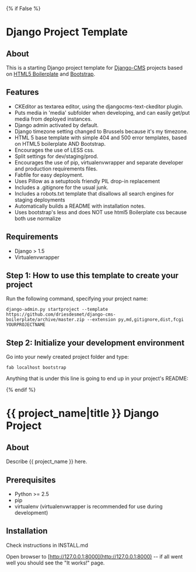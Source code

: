 {% if False %}
# Django Project Template


## About

This is a starting Django project template for [Django-CMS](http://www.django-cms.org/) projects based on [HTML5 Boilerplate](http://html5boilerplate.com) and [Bootstrap](http://twitter.github.com/bootstrap/index.html).


## Features ##

* CKEditor as textarea editor, using the djangocms-text-ckeditor plugin.
* Puts media in 'media' subfolder when developing, and can easily get/put media from deployed instances.
* Django admin activated by default.
* Django timezone setting changed to Brussels because it's my timezone.
* HTML 5 base template with simple 404 and 500 error templates, based on HTML5 boilerplate AND Bootstrap.
* Encourages the use of LESS css.
* Split settings for dev/staging/prod.
* Encourages the use of pip, virtualenvwrapper and separate developer and production requirements files.
* Fabfile for easy deployment.
* Uses Pillow as a setuptools friendly PIL drop-in replacement
* Includes a .gitignore for the usual junk.
* Includes a robots.txt template that disallows all search engines for staging deployments
* Automatically builds a README with installation notes.
* Uses bootstrap's less and does NOT use html5 Boilerplate css because both use normalize


## Requirements ##

* Django > 1.5
* Virtualenvwrapper


## Step 1: How to use this template to create your project ##

Run the following command, specifying your project name:

    django-admin.py startproject --template https://github.com/driesdesmet/django-cms-boilerplate/archive/master.zip --extension py,md,gitignore,dist,fcgi YOURPROJECTNAME



## Step 2: Initialize your development environment ##

Go into your newly created project folder and type:
    
    fab localhost bootstrap

Anything that is under this line is going to end up in your project's README:

{% endif %}
# {{ project_name|title }} Django Project #

## About ##

Describe {{ project_name }} here.

## Prerequisites ##

* Python >= 2.5
* pip
* virtualenv (virtualenvwrapper is recommended for use during development)

## Installation ##

Check instructions in INSTALL.md

Open browser to [http://127.0.0.1:8000](http://127.0.0.1:8000) -- if all went well you should see the "It works!" page.
